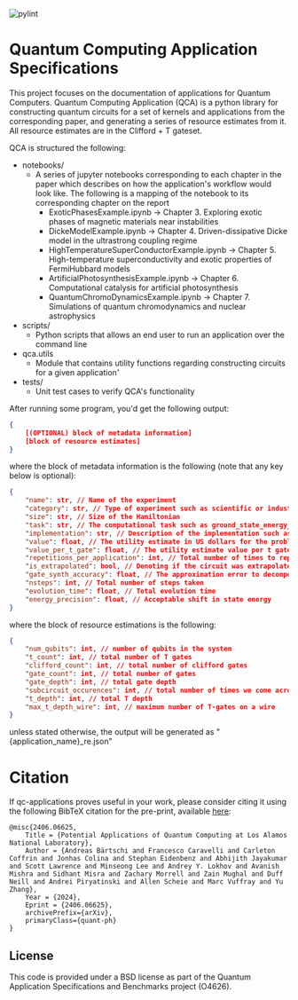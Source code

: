![pylint](https://img.shields.io/badge/PyLint-9.02-yellow?logo=python&logoColor=white)

# Quantum Computing Application Specifications

This project focuses on the documentation of applications for Quantum Computers. Quantum Computing Application (QCA) is a python library for constructing quantum circuits for a set of
kernels and applications from the corresponding paper, and generating a series of resource estimates from it. All resource estimates are in the Clifford + T gateset. 

QCA is structured the following:
- notebooks/
    - A series of jupyter notebooks corresponding to each chapter in the paper which describes on how the application's workflow would look like. The following is a mapping of the notebook to its corresponding chapter on the report
        - ExoticPhasesExample.ipynb -> Chapter 3. Exploring exotic phases of magnetic materials near instabilities
        - DickeModelExample.ipynb -> Chapter 4. Driven-dissipative Dicke model in the ultrastrong coupling regime
        - HighTemperatureSuperConductorExample.ipynb -> Chapter 5. High-temperature superconductivity and exotic properties of FermiHubbard models
        - ArtificialPhotosynthesisExample.ipynb -> Chapter 6. Computational catalysis for artificial photosynthesis
        - QuantumChromoDynamicsExample.ipynb -> Chapter 7. Simulations of quantum chromodynamics and nuclear astrophysics
- scripts/
    - Python scripts that allows an end user to run an application over the command line
- qca.utils
    - Module that contains utility functions regarding constructing circuits for a given application'
- tests/
    - Unit test cases to verify QCA's functionality

After running some program, you'd get the following output:
```json
{
    [(OPTIONAL) block of metadata information]
    [block of resource estimates]
}
```
where the block of metadata information is the following (note that any key below is optional):
```json
{
    "name": str, // Name of the experiment
    "category": str, // Type of experiment such as scientific or industrial
    "size": str, // Size of the Hamiltonian
    "task": str, // The computational task such as ground_state_energy_estimation and time_dependent_dynamics
    "implementation": str, // Description of the implementation such as block encoding used
    "value": float, // The utility estimate in US dollars for the problem
    "value_per_t_gate": float, // The utility estimate value per t gate,
    "repetitions_per_application": int, // Total number of times to repeat the circuit to realize its utility
    "is_extrapolated": bool, // Denoting if the circuit was extrapolated to save compute time
    "gate_synth_accuracy": float, // The approximation error to decompose the circuit
    "nsteps": int, // Total number of steps taken
    "evolution_time": float, // Total evolution time
    "energy_precision": float, // Acceptable shift in state energy
}
```

where the block of resource estimations is the following:
```json
{
    "num_qubits": int, // number of qubits in the system
    "t_count": int, // total number of T gates
    "clifford_count": int, // total number of clifford gates
    "gate_count": int, // total number of gates
    "gate_depth": int, // total gate depth
    "subcircuit_occurences": int, // total number of times we come across this subcircuit
    "t_depth": int, // total T depth
    "max_t_depth_wire": int, // maximum number of T-gates on a wire
}
```

unless stated otherwise, the output will be generated as "{application_name}_re.json"

# Citation

If qc-applications proves useful in your work, please consider citing it using the following BibTeX citation for the pre-print, available [here](https://arxiv.org/abs/2406.06625):

```
@misc{2406.06625,
    Title = {Potential Applications of Quantum Computing at Los Alamos National Laboratory},
    Author = {Andreas Bärtschi and Francesco Caravelli and Carleton Coffrin and Jonhas Colina and Stephan Eidenbenz and Abhijith Jayakumar and Scott Lawrence and Minseong Lee and Andrey Y. Lokhov and Avanish Mishra and Sidhant Misra and Zachary Morrell and Zain Mughal and Duff Neill and Andrei Piryatinski and Allen Scheie and Marc Vuffray and Yu Zhang},
    Year = {2024},
    Eprint = {2406.06625},
    archivePrefix={arXiv},
    primaryClass={quant-ph}
}
```

## License

This code is provided under a BSD license as part of the Quantum Application Specifications and Benchmarks project (O4626).
